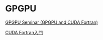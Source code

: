 # GPGPU

[GPGPU Seminar (GPGPU and CUDA Fortran) ](https://www.slideshare.net/ssuserf87701/gpgpu-seminar-gpgpu-and-cuda-fortran)

[CUDA Fortran入門 ](https://qiita.com/implicit_none/items/8229d1931cd236d62ca9)